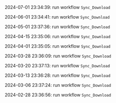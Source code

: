 2024-07-01 23:34:39: run workflow `Sync_Download` 

2024-06-01 23:34:41: run workflow `Sync_Download` 

2024-05-01 23:37:36: run workflow `Sync_Download` 

2024-04-15 23:35:06: run workflow `Sync_Download` 

2024-04-01 23:35:05: run workflow `Sync_Download` 

2024-03-28 23:36:09: run workflow `Sync_Download` 

2024-03-20 23:37:13: run workflow `Sync_Download` 

2024-03-13 23:36:28: run workflow `Sync_Download` 

2024-03-06 23:37:24: run workflow `Sync_Download` 

2024-02-28 23:36:56: run workflow `Sync_Download` 


